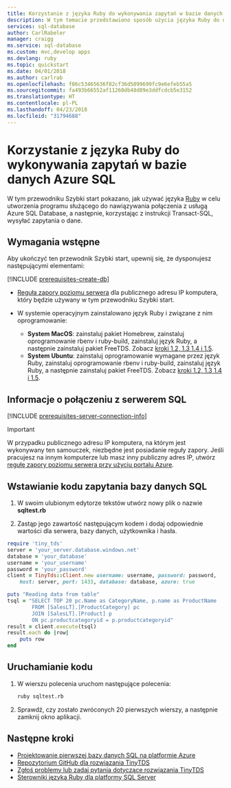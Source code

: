 ```yaml
---
title: Korzystanie z języka Ruby do wykonywania zapytań w bazie danych Azure SQL | Microsoft Docs
description: W tym temacie przedstawiono sposób użycia języka Ruby do utworzenia programu, który nawiązuje połączenie z bazą danych SQL Azure i wykonuje zapytania za pomocą instrukcji języka Transact-SQL.
services: sql-database
author: CarlRabeler
manager: craigg
ms.service: sql-database
ms.custom: mvc,develop apps
ms.devlang: ruby
ms.topic: quickstart
ms.date: 04/01/2018
ms.author: carlrab
ms.openlocfilehash: f86c53465636f82cf36d5099699fc9e6efeb55a5
ms.sourcegitcommit: fa493b66552af11260db48d89e3ddfcdcb5e3152
ms.translationtype: HT
ms.contentlocale: pl-PL
ms.lasthandoff: 04/23/2018
ms.locfileid: "31794688"
---
```

# <a name="use-ruby-to-query-an-azure-sql-database"></a>Korzystanie z języka Ruby do wykonywania zapytań w bazie danych Azure SQL

W tym przewodniku Szybki start pokazano, jak używać języka [Ruby](https://www.ruby-lang.org) w celu utworzenia programu służącego do nawiązywania połączenia z usługą Azure SQL Database, a następnie, korzystając z instrukcji Transact-SQL, wysyłać zapytania o dane.

## <a name="prerequisites"></a>Wymagania wstępne

Aby ukończyć ten przewodnik Szybki start, upewnij się, że dysponujesz następującymi elementami:

[!INCLUDE [prerequisites-create-db](../../includes/sql-database-connect-query-prerequisites-create-db-includes.md)]

- [Reguła zapory poziomu serwera](sql-database-get-started-portal.md#create-a-server-level-firewall-rule) dla publicznego adresu IP komputera, który będzie używany w tym przewodniku Szybki start.

- W systemie operacyjnym zainstalowano język Ruby i związane z nim oprogramowanie:
    - **System MacOS**: zainstaluj pakiet Homebrew, zainstaluj oprogramowanie rbenv i ruby-build, zainstaluj język Ruby, a następnie zainstaluj pakiet FreeTDS. Zobacz [kroki 1.2, 1.3 1.4 i 1.5](https://www.microsoft.com/sql-server/developer-get-started/ruby/mac/).
    - **System Ubuntu**: zainstaluj oprogramowanie wymagane przez język Ruby, zainstaluj oprogramowanie rbenv i ruby-build, zainstaluj język Ruby, a następnie zainstaluj pakiet FreeTDS. Zobacz [kroki 1.2, 1.3 1.4 i 1.5](https://www.microsoft.com/sql-server/developer-get-started/ruby/ubuntu/).

## <a name="sql-server-connection-information"></a>Informacje o połączeniu z serwerem SQL

[!INCLUDE [prerequisites-server-connection-info](../../includes/sql-database-connect-query-prerequisites-server-connection-info-includes.md)]

> [!IMPORTANT]
> W przypadku publicznego adresu IP komputera, na którym jest wykonywany ten samouczek, niezbędne jest posiadanie reguły zapory. Jeśli pracujesz na innym komputerze lub masz inny publiczny adres IP, utwórz [regułę zapory poziomu serwera przy użyciu portalu Azure](sql-database-get-started-portal.md#create-a-server-level-firewall-rule). 

## <a name="insert-code-to-query-sql-database"></a>Wstawianie kodu zapytania bazy danych SQL

1. W swoim ulubionym edytorze tekstów utwórz nowy plik o nazwie **sqltest.rb**

2. Zastąp jego zawartość następującym kodem i dodaj odpowiednie wartości dla serwera, bazy danych, użytkownika i hasła.

```ruby
require 'tiny_tds'
server = 'your_server.database.windows.net'
database = 'your_database'
username = 'your_username'
password = 'your_password'
client = TinyTds::Client.new username: username, password: password, 
    host: server, port: 1433, database: database, azure: true

puts "Reading data from table"
tsql = "SELECT TOP 20 pc.Name as CategoryName, p.name as ProductName
        FROM [SalesLT].[ProductCategory] pc
        JOIN [SalesLT].[Product] p
        ON pc.productcategoryid = p.productcategoryid"
result = client.execute(tsql)
result.each do |row|
    puts row
end
```

## <a name="run-the-code"></a>Uruchamianie kodu

1. W wierszu polecenia uruchom następujące polecenia:

   ```bash
   ruby sqltest.rb
   ```

2. Sprawdź, czy zostało zwróconych 20 pierwszych wierszy, a następnie zamknij okno aplikacji.


## <a name="next-steps"></a>Następne kroki
- [Projektowanie pierwszej bazy danych SQL na platformie Azure](sql-database-design-first-database.md)
- [Repozytorium GitHub dla rozwiązania TinyTDS](https://github.com/rails-sqlserver/tiny_tds)
- [Zgłoś problemy lub zadaj pytania dotyczące rozwiązania TinyTDS](https://github.com/rails-sqlserver/tiny_tds/issues)
- [Sterowniki języka Ruby dla platformy SQL Server](https://docs.microsoft.com/sql/connect/ruby/ruby-driver-for-sql-server/)
